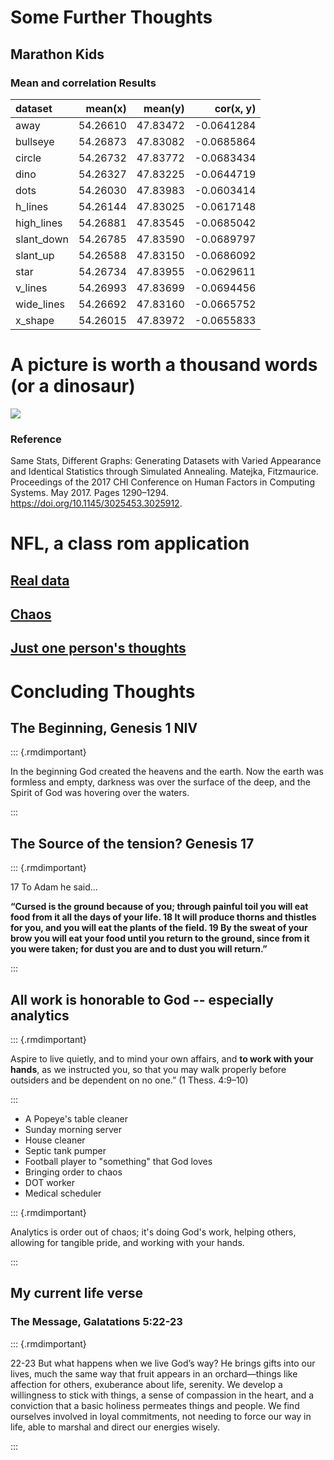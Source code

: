 # Some Further Thoughts

## Marathon Kids

### Mean and correlation Results


|dataset    |  mean(x)|  mean(y)|  cor(x, y)|
|:----------|--------:|--------:|----------:|
|away       | 54.26610| 47.83472| -0.0641284|
|bullseye   | 54.26873| 47.83082| -0.0685864|
|circle     | 54.26732| 47.83772| -0.0683434|
|dino       | 54.26327| 47.83225| -0.0644719|
|dots       | 54.26030| 47.83983| -0.0603414|
|h_lines    | 54.26144| 47.83025| -0.0617148|
|high_lines | 54.26881| 47.83545| -0.0685042|
|slant_down | 54.26785| 47.83590| -0.0689797|
|slant_up   | 54.26588| 47.83150| -0.0686092|
|star       | 54.26734| 47.83955| -0.0629611|
|v_lines    | 54.26993| 47.83699| -0.0694456|
|wide_lines | 54.26692| 47.83160| -0.0665752|
|x_shape    | 54.26015| 47.83972| -0.0655833|


# A picture is worth a thousand words (**or a dinosaur**)

![](07-final_files/figure-epub3/unnamed-chunk-2-1.png)<!-- -->

### Reference

Same Stats, Different Graphs: Generating Datasets with Varied Appearance and Identical Statistics through Simulated Annealing.  Matejka,  Fitzmaurice. Proceedings of the 2017 CHI Conference on Human Factors in Computing Systems. May 2017. Pages 1290–1294. https://doi.org/10.1145/3025453.3025912.

# NFL, a class rom application

## [Real data](https://github.com/nflverse/nflverse-data/releases/tag/pbp)

## [Chaos](https://www.sportingnews.com/us/nfl/news/nfl-fourth-down-conversion-chart-rate-by-distance/vofkeub6xwms6imajxqkfipp)

## [Just one person's thoughts](https://rpubs.com/afuecker/727520)

# Concluding Thoughts

## The Beginning,  Genesis 1 NIV

::: {.rmdimportant}

In the beginning God created the heavens and the earth.  Now the earth was formless and empty, darkness was over the surface of the deep, and the Spirit of God was hovering over the waters.

:::

## The Source of the tension?  Genesis 17

::: {.rmdimportant}

17 To Adam he said...

**“Cursed is the ground because of you;
    through painful toil you will eat food from it
    all the days of your life.
18 It will produce thorns and thistles for you,
    and you will eat the plants of the field.
19 By the sweat of your brow
    you will eat your food
until you return to the ground,
    since from it you were taken;
for dust you are
    and to dust you will return.”**
    
::: 

## All work is honorable to God -- especially **analytics**

::: {.rmdimportant}

Aspire to live quietly, and to mind your own affairs, and **to work with your hands**, as we instructed you, so that you may walk properly before outsiders and be dependent on no one.” (1 Thess. 4:9–10)

:::

- A Popeye's table cleaner
- Sunday morning server
- House cleaner
- Septic tank pumper
- Football player to "something" that God loves
- Bringing order to chaos
- DOT worker
- Medical scheduler

::: {.rmdimportant}

Analytics is order out of chaos; it's doing God's work, helping others, allowing for tangible pride, and working with your hands.

:::

## My current life verse

### The Message, Galatations 5:22-23

::: {.rmdimportant}


22-23 But what happens when we live God’s way? He brings gifts into our lives, much the same way that fruit appears in an orchard—things like affection for others, exuberance about life, serenity. We develop a willingness to stick with things, a sense of compassion in the heart, and a conviction that a basic holiness permeates things and people. We find ourselves involved in loyal commitments, not needing to force our way in life, able to marshal and direct our energies wisely.

::: 
